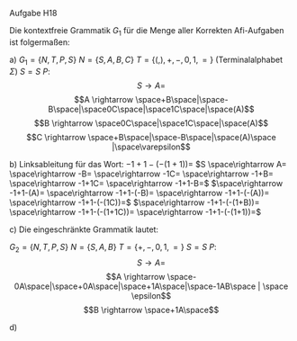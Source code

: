 Aufgabe H18

Die kontextfreie Grammatik $G_1$ für die Menge aller Korrekten Afi-Aufgaben ist folgermaßen:

a)
$G_1 = \{N,T,P,S\}$
$N = \{S,A,B,C\}$
$T = \{(,),+,-,0,1,=\}$ (Terminalalphabet $\Sigma$)
$S = S$
$P:$
$$S \rightarrow A=$$
$$A \rightarrow \space+B\space|\space-B\space|\space0C\space|\space1C\space|\space(A)$$
$$B \rightarrow \space0C\space|\space1C\space|\space(A)$$
$$C \rightarrow \space+B\space|\space-B\space|\space(A)\space |\space\varepsilon$$

b) Linksableitung für das Wort: $-1+1-(-(1+1))=$
$S \space\rightarrow A= \space\rightarrow -B= \space\rightarrow -1C= \space\rightarrow -1+B= \space\rightarrow -1+1C= \space\rightarrow -1+1-B=$ 
$\space\rightarrow -1+1-(A)= \space\rightarrow -1+1-(-B)= \space\rightarrow -1+1-(-(A))= \space\rightarrow -1+1-(-(1C))=$
$\space\rightarrow -1+1-(-(1+B))= \space\rightarrow -1+1-(-(1+1C))= \space\rightarrow -1+1-(-(1+1))=$

c)
Die eingeschränkte Grammatik lautet:


$G_2 = \{N,T,P,S\}$
$N = \{S,A,B\}$
$T = \{+,-,0,1,=\}$ 
$S = S$
$P:$
$$S \rightarrow A=$$
$$A \rightarrow \space-0A\space|\space+0A\space|\space+1A\space|\space-1AB\space | \space \epsilon$$
$$B \rightarrow \space+1A\space$$

d)
